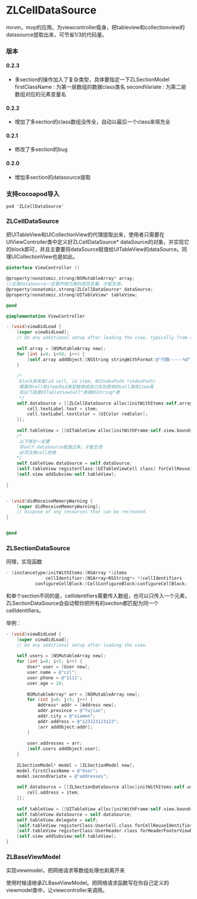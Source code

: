 # ZLCellDataSource
mvvm，mvp的应用。为viewcontroller瘦身，把tableview和collectionview的datasource提取出来，可节省1/3的代码量。

### 版本

#### 0.2.3
* 多section的操作加入了复杂类型，具体要指定一下ZLSectionModel<br>
  firstClassName : 为第一层数组的数据class类名
  secondVariate : 为第二层数组对应的元素变量名

#### 0.2.2
* 增加了多section的class数组没传全，自动以最后一个class来填充全

#### 0.2.1
* 修改了多section的bug

#### 0.2.0
* 增加多section的datasource提取


### 支持cocoapod导入


```
pod 'ZLCellDataSource'
```


### ZLCellDataSource

把UITableView和UICollectionView的代理提取出来，使用者只需要在UIViewController类中定义好ZLCellDataSource* dataSource的对象，并实现它的block即可，并且主要要将dataSource赋值给UITableView的dataSource。同理UICollectionView也是如此。

```Objective-C
@interface ViewController ()

@property(nonatomic,strong)NSMutableArray* array;
//注意dataSource一定要声明为类的成员变量，才能生效。
@property(nonatomic,strong)ZLCellDataSource* dataSource;
@property(nonatomic,strong)UITableView* tableView;

@end

@implementation ViewController

- (void)viewDidLoad {
    [super viewDidLoad];
    // Do any additional setup after loading the view, typically from a nib.
    
    self.array = [NSMutableArray new];
    for (int i=0; i<50; i++) {
        [self.array addObject:[NSString stringWithFormat:@"行数-----%d",i]];
    }
    
    /*
     block原来是(id cell, id item, NSIndexPath *indexPath)
     需要将cell和item的id类型替换成自己实际使用的cell类和item类
     如以下我是UITableViewCell*类和NSString*类
     */
    self.dataSource = [[ZLCellDataSource alloc]initWithItems:self.array cellIdentifier:@"ZLCell" configureCellBlock:^(UITableViewCell* cell, NSString* item, NSIndexPath *indexPath) {
        cell.textLabel.text = item;
        cell.textLabel.textColor = [UIColor redColor];
    }];
    
    self.tableView = [[UITableView alloc]initWithFrame:self.view.bounds style:UITableViewStylePlain];
    /*
     以下两步一定要
     将self.dataSource赋值过来，才能生效
     必须注册cell的类
    */
    self.tableView.dataSource = self.dataSource;
    [self.tableView registerClass:[UITableViewCell class] forCellReuseIdentifier:@"ZLCell"];
    [self.view addSubview:self.tableView];
    
}


- (void)didReceiveMemoryWarning {
    [super didReceiveMemoryWarning];
    // Dispose of any resources that can be recreated.
}


@end

```

### ZLSectionDataSource

同理，实现函数

```Objective-C
- (instancetype)initWithItems:(NSArray *)items
               cellIdentifier:(NSArray<NSString*> *)cellIdentifiers
           configureCellBlock:(CellConfigureBlock)configureCellBlock;
```

和单个section不同的是，cellIdentifiers需要传入数组，也可以只传入一个元素，ZLSectionDataSource会自动帮你把所有的section都匹配为同一个cellIdentifiers。

举例：
```Objective-C
- (void)viewDidLoad {
    [super viewDidLoad];
    // Do any additional setup after loading the view.
    
    self.users = [NSMutableArray new];
    for (int i=0; i<5; i++) {
        User* user = [User new];
        user.name = @"czl";
        user.phone = @"1111";
        user.age = 20;
        
        NSMutableArray* arr = [NSMutableArray new];
        for (int j=0; j<3; j++) {
            Address* addr = [Address new];
            addr.province = @"fujian";
            addr.city = @"xiamen";
            addr.address = @"123123123123";
            [arr addObject:addr];
        }
        
        user.addresses = arr;
        [self.users addObject:user];
    }
    
    ZLSectionModel* model = [ZLSectionModel new];
    model.firstClassName = @"User";
    model.secondVariate = @"addresses";
    
    self.dataSource = [[ZLSectionDataSource alloc]initWithItems:self.users cellIdentifier:@[@"UserCell"] cellClasses:@[UserCell.class] modelDic:model configureCellBlock:^(UserCell* cell, Address* item, NSIndexPath *indexPath) {
        cell.address = item;
    }];
    
    self.tableView = [[UITableView alloc]initWithFrame:self.view.bounds style:UITableViewStyleGrouped];
    self.tableView.dataSource = self.dataSource;
    self.tableView.delegate = self;
    [self.tableView registerClass:UserCell.class forCellReuseIdentifier:@"UserCell"];
    [self.tableView registerClass:UserHeader.class forHeaderFooterViewReuseIdentifier:@"UserHeader"];
    [self.view addSubview:self.tableView];
}
```

### ZLBaseViewModel

实现viewmodel，把网络请求等数组处理也剥离开来

使用时候请继承ZLBaseViewModel。把网络请求函数写在你自己定义的viewmodel类中，让viewcontroller来调用。



